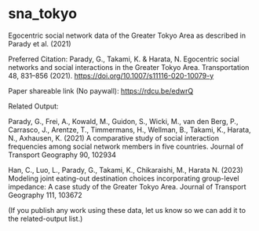 # sna_tokyo
Egocentric social network data of the Greater Tokyo Area as described in Parady et al. (2021) 

Preferred Citation: 
Parady, G., Takami, K. & Harata, N. Egocentric social networks and social interactions in the Greater Tokyo Area. Transportation 48, 831–856 (2021). https://doi.org/10.1007/s11116-020-10079-y

Paper shareable link (No paywall): https://rdcu.be/edwrQ

Related Output:

Parady, G., Frei, A., Kowald, M., Guidon, S., Wicki, M., van den Berg, P., Carrasco, J., Arentze, T., Timmermans, H., Wellman, B., Takami, K., Harata, N., Axhausen, K. (2021) A comparative study of social interaction frequencies among social network members in five countries. Journal of Transport Geography 90, 102934

Han, C., Luo, L., Parady, G., Takami, K., Chikaraishi, M., Harata N. (2023) Modeling joint eating-out destination choices incorporating group-level impedance: A case study of the Greater Tokyo Area. Journal of Transport Geography 111, 103672

(If you publish any work using these data, let us know so we can add it to the related-output list.)




